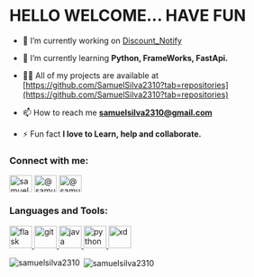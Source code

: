 <h1>HELLO WELCOME... HAVE FUN</h1>

- 🔭 I’m currently working on [Discount_Notify](https://github.com/SamuelSilva2310/Dicount_Notify)

- 🌱 I’m currently learning **Python, FrameWorks, FastApi.**

- 👨‍💻 All of my projects are available at [https://github.com/SamuelSilva2310?tab=repositories](https://github.com/SamuelSilva2310?tab=repositories)

- 📫 How to reach me **samuelsilva2310@gmail.com**

- ⚡ Fun fact **I love to Learn, help and collaborate.**

<h3 align="left">Connect with me:</h3>
<p align="left">
<a href="https://linkedin.com/in/samuel silva" target="blank"><img align="center" src="https://cdn.jsdelivr.net/npm/simple-icons@3.0.1/icons/linkedin.svg" alt="samuel silva" height="30" width="40" /></a>
<a href="https://instagram.com/@samuel__2310" target="blank"><img align="center" src="https://cdn.jsdelivr.net/npm/simple-icons@3.0.1/icons/instagram.svg" alt="@samuel__2310" height="30" width="40" /></a>
<a href="https://www.hackerrank.com/@samuelsilva2310" target="blank"><img align="center" src="https://cdn.jsdelivr.net/npm/simple-icons@3.0.1/icons/hackerrank.svg" alt="@samuelsilva2310" height="30" width="40" /></a>
</p>

<h3 align="left">Languages and Tools:</h3>
<p align="left"> <a href="https://flask.palletsprojects.com/" target="_blank"> <img src="https://www.vectorlogo.zone/logos/pocoo_flask/pocoo_flask-icon.svg" alt="flask" width="40" height="40"/> </a> <a href="https://git-scm.com/" target="_blank"> <img src="https://www.vectorlogo.zone/logos/git-scm/git-scm-icon.svg" alt="git" width="40" height="40"/> </a> <a href="https://www.java.com" target="_blank"> <img src="https://devicons.github.io/devicon/devicon.git/icons/java/java-original-wordmark.svg" alt="java" width="40" height="40"/> </a> <a href="https://www.python.org" target="_blank"> <img src="https://devicons.github.io/devicon/devicon.git/icons/python/python-original.svg" alt="python" width="40" height="40"/> </a> <a href="https://www.adobe.com/products/xd.html" target="_blank"> <img src="https://cdn.worldvectorlogo.com/logos/adobe-xd.svg" alt="xd" width="40" height="40"/> </a> </p>

<p><img align="left" src="https://github-readme-stats.vercel.app/api/top-langs?username=samuelsilva2310&show_icons=true&locale=en&layout=compact" alt="samuelsilva2310" /></p>

<p>&nbsp;<img align="center" src="https://github-readme-stats.vercel.app/api?username=samuelsilva2310&show_icons=true&locale=en" alt="samuelsilva2310" /></p>
